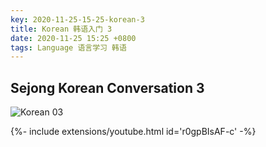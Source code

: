 ```yaml
---
key: 2020-11-25-15-25-korean-3
title: Korean 韩语入门 3
date: 2020-11-25 15:25 +0800
tags: Language 语言学习 韩语
---
```


## Sejong Korean Conversation 3

![Korean 03](https://tenetai.com/iclass/ko3.jpg)

<div>{%- include extensions/youtube.html id='r0gpBIsAF-c' -%}</div>

<!--more-->
